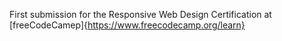 First submission for the Responsive Web Design Certification at [freeCodeCamep]{https://www.freecodecamp.org/learn}
